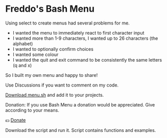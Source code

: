 # Freddo's Bash Menu

Using select to create menus had several problems for me.
+ I wanted the menu to immediately react to first character input
+ I wanted more than 1-9 characters, I wanted up to 26 characters (the alphabet)
+ I wanted to optionally confirm choices
+ I wanted some colour
+ I wanted the quit and exit command to be consistently the same letters (q and x)

So I built my own menu and happy to share!

Use Discussions if you want to comment on my code.

[Download menu.sh](https://raw.githubusercontent.com/srvr-au/bashMenuSystem/main/menu.sh) and add it to your projects.

Donation: If you use Bash Menu a donation would be appreciated. Give according to your means.

:dollar: [Donate](https://www.paypal.com/donate?hosted_button_id=P8USAAG7U2T28)

Download the script and run it. Script contains functions and examples.
